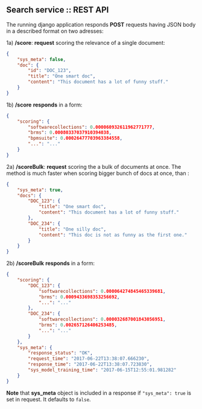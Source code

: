 ## Search service ::  REST API
The running django application responds **POST** requests having JSON body 
in a described format on two adresses:

1a) **/score**: **request** scoring the relevance of a single document:

```json
{
	"sys_meta": false,
	"doc": {
		"id": "DOC_123",
		"title": "One smart doc",
		"content": "This document has a lot of funny stuff."
	}
}
```

1b) **/score** **responds** in a form:

```json
{
    "scoring": {
        "softwarecollections": 0.000060932611962771777,
        "brms": 0.00080337037910394038,
        "bpmsuite": 0.00026477703963384558,
        "...": "..."
    }
}
```

2a) **/scoreBulk**: **request** scoring the a bulk of documents at once. The method is much faster when scoring bigger bunch 
of docs at once, than :

```json
{
	"sys_meta": true,
	"docs": {
		"DOC_123": {
		    "title": "One smart doc",
		    "content": "This document has a lot of funny stuff."
		},
		"DOC_234": {
		    "title": "One silly doc",
		    "content": "This doc is not as funny as the first one."
		}
	}
}

```

2b) **/scoreBulk** **responds** in a form:

```json
{
    "scoring": {
        "DOC_123": {
            "softwarecollections": 0.000064274845465339681,
            "brms": 0.0009433698353256692,
            "...": "..."
        },
        "DOC_234": {
            "softwarecollections": 0.000032687001843056951,
            "brms": 0.002657126406253485,
            "...": "..."
        }
    },
    "sys_meta": {
        "response_status": "OK",
        "request_time": "2017-06-22T13:38:07.666230",
        "response_time": "2017-06-22T13:38:07.723830",
        "sys_model_training_time": "2017-06-15T12:55:01.981282"
    }
}
```

**Note** that **sys_meta** object is included in a response if ```"sys_meta": true``` is set in request. 
It defaults to ```false```.
